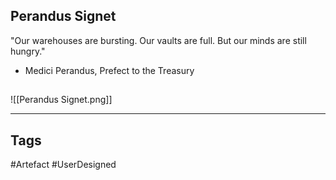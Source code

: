 ## Perandus Signet
"Our warehouses are bursting. Our vaults are full.
But our minds are still hungry."
- Medici Perandus, Prefect to the Treasury
## 
![[Perandus Signet.png]]

---
## Tags
#Artefact
#UserDesigned 
